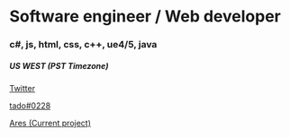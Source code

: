 # Software engineer / Web developer

### c#, js, html, css, c++, ue4/5, java
##### US WEST (PST Timezone)



[Twitter](http://https://twitter.com/tadofrr/)

[tado#0228](http://discord.com/)

[Ares (Current project)](http://discord.com/invite/aresfn/)
